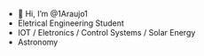 - 👋 Hi, I’m @1Araujo1
- Eletrical Engineering Student
- IOT / Eletronics / Control Systems / Solar Energy
- Astronomy 

<!---
1Araujo1/1Araujo1 is a ✨ special ✨ repository because its `README.md` (this file) appears on your GitHub profile.
You can click the Preview link to take a look at your changes.
--->
